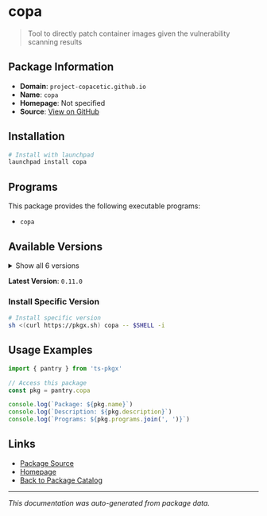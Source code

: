# copa

> Tool to directly patch container images given the vulnerability scanning results

## Package Information

- **Domain**: `project-copacetic.github.io`
- **Name**: `copa`
- **Homepage**: Not specified
- **Source**: [View on GitHub](https://github.com/pkgxdev/pantry/tree/main/projects/project-copacetic.github.io/package.yml)

## Installation

```bash
# Install with launchpad
launchpad install copa
```

## Programs

This package provides the following executable programs:

- `copa`

## Available Versions

<details>
<summary>Show all 6 versions</summary>

- `0.11.0`, `0.10.0`, `0.9.0`, `0.8.0`, `0.7.0`
- `0.6.2`

</details>

**Latest Version**: `0.11.0`

### Install Specific Version

```bash
# Install specific version
sh <(curl https://pkgx.sh) copa -- $SHELL -i
```

## Usage Examples

```typescript
import { pantry } from 'ts-pkgx'

// Access this package
const pkg = pantry.copa

console.log(`Package: ${pkg.name}`)
console.log(`Description: ${pkg.description}`)
console.log(`Programs: ${pkg.programs.join(', ')}`)
```

## Links

- [Package Source](https://github.com/pkgxdev/pantry/tree/main/projects/project-copacetic.github.io/package.yml)
- [Homepage](#)
- [Back to Package Catalog](../../package-catalog.md)

---

*This documentation was auto-generated from package data.*
